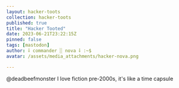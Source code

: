 ```yaml
---
layout: hacker-toots
collection: hacker-toots
published: true
title: "Hacker Tooted"
date: 2023-06-21T23:22:15Z
pinned: false
tags: [mastodon]
author: ⸸ commander ░ nova ⸸ :~$
avatar: /assets/media_attachments/hacker-nova.png

---
```


<p>@deadbeefmonster I love fiction pre-2000s, it&#39;s like a time capsule</p>



